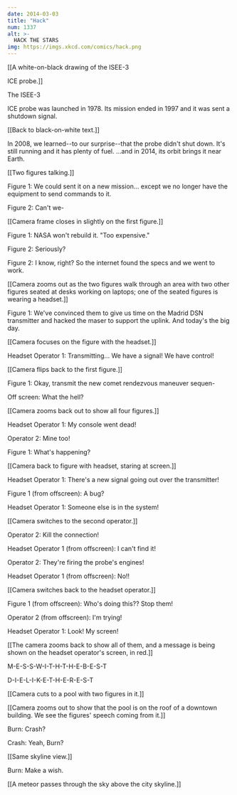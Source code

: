 ```yaml
---
date: 2014-03-03
title: "Hack"
num: 1337
alt: >-
  HACK THE STARS
img: https://imgs.xkcd.com/comics/hack.png
---
```

[[A white-on-black drawing of the ISEE-3

ICE probe.]]

The ISEE-3

ICE probe was launched in 1978. Its mission ended in 1997 and it was sent a shutdown signal.

[[Back to black-on-white text.]]

In 2008, we learned--to our surprise--that the probe didn't shut down. It's still running and it has plenty of fuel. ...and in 2014, its orbit brings it near Earth.

[[Two figures talking.]]

Figure 1: We could sent it on a new mission... except we no longer have the equipment to send commands to it.

Figure 2: Can't we-

[[Camera frame closes in slightly on the first figure.]]

Figure 1: NASA won't rebuild it. "Too expensive."

Figure 2: Seriously?

Figure 2: I know, right? So the internet found the specs and we went to work.

[[Camera zooms out as the two figures walk through an area with two other figures seated at desks working on laptops; one of the seated figures is wearing a headset.]]

Figure 1: We've convinced them to give us time on the Madrid DSN transmitter and hacked the maser to support the uplink. And today's the big day.

[[Camera focuses on the figure with the headset.]]

Headset Operator 1: Transmitting... We have a signal! We have control!

[[Camera flips back to the first figure.]]

Figure 1: Okay, transmit the new comet rendezvous maneuver sequen-

Off screen: What the hell?

[[Camera zooms back out to show all four figures.]]

Headset Operator 1: My console went dead!

Operator 2: Mine too!

Figure 1: What's happening?

[[Camera back to figure with headset, staring at screen.]]

Headset Operator 1: There's a new signal going out over the transmitter!

Figure 1 (from offscreen): A bug?

Headset Operator 1: Someone else is in the system!

[[Camera switches to the second operator.]]

Operator 2: Kill the connection!

Headset Operator 1 (from offscreen): I can't find it!

Operator 2: They're firing the probe's engines!

Headset Operator 1 (from offscreen): No!!

[[Camera switches back to the headset operator.]]

Figure 1 (from offscreen): Who's doing this?? Stop them!

Operator 2 (from offscreen): I'm trying!

Headset Operator 1: Look! My screen!

[[The camera zooms back to show all of them, and a message is being shown on the headset operator's screen, in red.]]

M-E-S-S-W-I-T-H-T-H-E-B-E-S-T

D-I-E-L-I-K-E-T-H-E-R-E-S-T

[[Camera cuts to a pool with two figures in it.]]

[[Camera zooms out to show that the pool is on the roof of a downtown building. We see the figures' speech coming from it.]]

Burn: Crash?

Crash: Yeah, Burn?

[[Same skyline view.]]

Burn: Make a wish.

[[A meteor passes through the sky above the city skyline.]]

